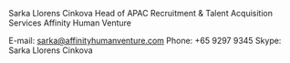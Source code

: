 Sarka Llorens Cinkova
Head of APAC Recruitment & Talent Acquisition Services
Affinity Human Venture

E-mail: sarka@affinityhumanventure.com
Phone: +65 9297 9345
Skype: Sarka Llorens Cinkova